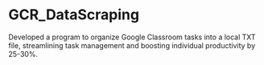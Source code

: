 # GCR_DataScraping

Developed a program to organize Google Classroom tasks into a local TXT file, streamlining task management and boosting individual productivity by 25-30%.

